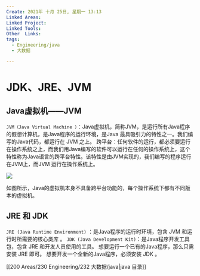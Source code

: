 ```yaml
---
Create: 2021年 十月 25日, 星期一 13:13
Linked Areas: 
Linked Project:
Linked Tools: 
Other  Links: 
tags: 
  - Engineering/java
  - 大数据

---
```

# JDK、JRE、JVM

## Java虚拟机——JVM

`JVM（Java Virtual Machine ）`：Java虚拟机，简称JVM，是运行所有Java程序的假想计算机，是Java程序的运行环境，是Java 最具吸引力的特性之一。我们编写的Java代码，都运行在 JVM 之上。 跨平台：任何软件的运行，都必须要运行在操作系统之上，而我们用Java编写的软件可以运行在任何的操作系统上，这个特性称为Java语言的跨平台特性。该特性是由JVM实现的，我们编写的程序运行在JVM上，而JVM 运行在操作系统上。

![](https://images-1257755739.cos.ap-guangzhou.myqcloud.com/hexo/posts/java-basic/image-20200905091050620.png)

如图所示，Java的虚拟机本身不具备跨平台功能的，每个操作系统下都有不同版本的虚拟机。

## JRE 和 JDK

`JRE (Java Runtime Environment)` ：是Java程序的运行时环境，包含 JVM 和运行时所需要的核心类库 。
`JDK (Java Development Kit)`：是Java程序开发工具包，包含 JRE 和开发人员使用的工具。
想要运行一个已有的Java程序，那么只需安装 JRE 即可。
想要开发一个全新的Java程序，必须安装 JDK 。

[[200 Areas/230 Engineering/232 大数据/java|java 目录]]